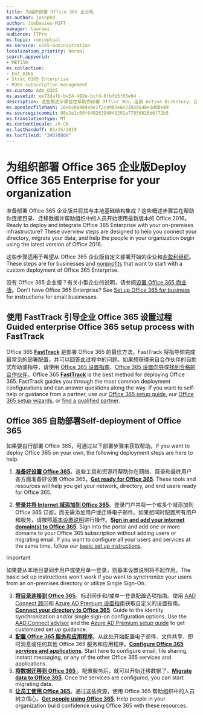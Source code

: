 ```yaml
---
title: 为组织部署 Office 365 企业版
ms.author: josephd
author: JoeDavies-MSFT
manager: laurawi
audience: ITPro
ms.topic: conceptual
ms.service: o365-administration
localization_priority: Normal
search.appverid:
- MET150
ms.collection:
- Ent_O365
- Strat_O365_Enterprise
- M365-subscription-management
ms.custom: Adm_O365
ms.assetid: ee73dafb-be54-492e-bcfd-0fbfb5f65e94
description: 这些概述步骤旨在帮助你部署 Office 365、连接 Active Directory、迁移数据以及帮助组织中的人员开始使用最新版本的 Office 2016。
ms.openlocfilehash: 16e6c60404a9e1f2c49b2e8e23920540e1dd8e49
ms.sourcegitcommit: 08e1e1c09f64926394043291a77856620d6f72b5
ms.translationtype: MT
ms.contentlocale: zh-CN
ms.lasthandoff: 05/15/2019
ms.locfileid: "34070808"
---
```

# <a name="deploy-office-365-enterprise-for-your-organization"></a><span data-ttu-id="41beb-103">为组织部署 Office 365 企业版</span><span class="sxs-lookup"><span data-stu-id="41beb-103">Deploy Office 365 Enterprise for your organization</span></span>
<span data-ttu-id="41beb-p101">准备部署 Office 365 企业版并将其与本地基础结构集成？这些概述步骤旨在帮助你连接目录、迁移数据并帮助组织中的人员开始使用最新版本的 Office 2016。</span><span class="sxs-lookup"><span data-stu-id="41beb-p101">Ready to deploy and integrate Office 365 Enterprise with your on-premises infrastructure? These overview steps are designed to help you connect your directory, migrate your data, and help the people in your organization begin using the latest version of Office 2016.</span></span>
  
<span data-ttu-id="41beb-106">这些步骤适用于希望从 Office 365 企业版自定义部署开始的企业和[非盈利组织](https://go.microsoft.com/fwlink/?LinkId=627221)。</span><span class="sxs-lookup"><span data-stu-id="41beb-106">These steps are for businesses and [nonprofits](https://go.microsoft.com/fwlink/?LinkId=627221) that want to start with a custom deployment of Office 365 Enterprise.</span></span> 
  
<span data-ttu-id="41beb-p102">没有 Office 365 企业版？有关小型企业的说明，请参阅[设置 Office 365 商业版](https://support.office.com/article/6a3a29a0-e616-4713-99d1-15eda62d04fa)。</span><span class="sxs-lookup"><span data-stu-id="41beb-p102">Don't have Office 365 Enterprise? See [Set up Office 365 for business](https://support.office.com/article/6a3a29a0-e616-4713-99d1-15eda62d04fa) for instructions for small businesses.</span></span> 
  
## <a name="guided-enterprise-office-365-setup-process-with-fasttrack"></a><span data-ttu-id="41beb-109">使用 FastTrack 引导企业 Office 365 设置过程</span><span class="sxs-lookup"><span data-stu-id="41beb-109">Guided enterprise Office 365 setup process with FastTrack</span></span>
<span data-ttu-id="41beb-p103">Office 365 **[FastTrack](https://docs.microsoft.com/fasttrack)** 是部署 Office 365 的最佳方法。FastTrack 将指导你完成最常见的部署配置，并可以回答此过程中的问题。如果想获得来自合作伙伴的自助式帮助或指导，请使用 [Office 365 设置指南](https://support.office.com/article/Set-up-Office-365-for-business-6a3a29a0-e616-4713-99d1-15eda62d04fa)、[Office 365 设置向导](https://aka.ms/o365fasttrack)或[找到合格的合作伙伴](https://partnercenter.microsoft.com/en-us/pcv/search)。</span><span class="sxs-lookup"><span data-stu-id="41beb-p103">Office 365 **[FastTrack](https://docs.microsoft.com/fasttrack)** is the best method for deploying Office 365. FastTrack guides you through the most common deployment configurations and can answer questions along the way. If you want to self-help or guidance from a partner, use our [Office 365 setup guide](https://support.office.com/article/Set-up-Office-365-for-business-6a3a29a0-e616-4713-99d1-15eda62d04fa), our [Office 365 setup wizards](https://aka.ms/o365fasttrack), or [find a qualified partner](https://partnercenter.microsoft.com/en-us/pcv/search).</span></span>

## <a name="self-deployment-of-office-365"></a><span data-ttu-id="41beb-113">Office 365 自助部署</span><span class="sxs-lookup"><span data-stu-id="41beb-113">Self-deployment of Office 365</span></span>
<span data-ttu-id="41beb-114">如果要自行部署 Office 365，可通过以下部署步骤来获取帮助。</span><span class="sxs-lookup"><span data-stu-id="41beb-114">If you want to deploy Office 365 on your own, the following deployment steps are here to help.</span></span>

1. <span data-ttu-id="41beb-p104">**[准备好设置 Office 365](get-your-organization-ready-for-office-365.md)**。这些工具和资源将帮助你在网络、目录和最终用户各方面准备好设置 Office 365。</span><span class="sxs-lookup"><span data-stu-id="41beb-p104">**[Get ready for Office 365](get-your-organization-ready-for-office-365.md)**. These tools and resources will help you get your network, directory, and end users ready for Office 365.</span></span>

2. <span data-ttu-id="41beb-p105">**[登录并将 Internet 域添加到 Office 365](https://portal.office.com/Domains/AddDomainWizard.aspx?Scenario=AdvancedSetup)**。登录门户并将一个或多个域添加到 Office 365 订阅，而无需添加用户或迁移电子邮件。如果想同时配置所有用户和服务，请按照[基本设置说明](https://support.office.com/article/Set-up-Office-365-for-business-6a3a29a0-e616-4713-99d1-15eda62d04fa)进行操作。</span><span class="sxs-lookup"><span data-stu-id="41beb-p105">**[Sign in and add your internet domain(s) to Office 365](https://portal.office.com/Domains/AddDomainWizard.aspx?Scenario=AdvancedSetup)**. Sign into the portal and add one or more domains to your Office 365 subscription without adding users or migrating email. If you want to configure all your users and services at the same time, follow our [basic set up instructions](https://support.office.com/article/Set-up-Office-365-for-business-6a3a29a0-e616-4713-99d1-15eda62d04fa).</span></span>

>[!IMPORTANT] 
><span data-ttu-id="41beb-120">如果要从本地目录同步用户或使用单一登录，则基本设置说明将不起作用。</span><span class="sxs-lookup"><span data-stu-id="41beb-120">The basic set up instructions won't work if you want to synchronize your users from an on-premises directory or utilize Single Sign-On.</span></span>

3. <span data-ttu-id="41beb-p106">**[将目录连接到 Office 365](https://support.office.com/article/Understanding-Office-365-Identity-and-Azure-Active-Directory-06a189e7-5ec6-4af2-94bf-a22ea225a7a9)**。标识同步和/或单一登录配置选项指南。使用 [AAD Connect 顾问](https://aka.ms/aadconnectpwsync)和 [Azure AD Premium 设置指南](https://aka.ms/aadpguidance)获取自定义的设置指南。</span><span class="sxs-lookup"><span data-stu-id="41beb-p106">**[Connect your directory to Office 365](https://support.office.com/article/Understanding-Office-365-Identity-and-Azure-Active-Directory-06a189e7-5ec6-4af2-94bf-a22ea225a7a9)**. Guide to the identity synchronization and/or single sign-on configuration options. Use the [AAD Connect advisor](https://aka.ms/aadconnectpwsync) and the [Azure AD Premium setup guide](https://aka.ms/aadpguidance) to get customized set up guidance.</span></span>
4. <span data-ttu-id="41beb-p107">**[配置 Office 365 服务和应用程序](configure-services-and-applications.md)**。从此处开始配置电子邮件、文件共享、即时消息或任何其他 Office 365 服务和应用程序。</span><span class="sxs-lookup"><span data-stu-id="41beb-p107">**[Configure Office 365 services and applications](configure-services-and-applications.md)**. Start here to configure email, file sharing, instant messaging, or any of the other Office 365 services and applications.</span></span>
5. <span data-ttu-id="41beb-p108">**[将数据迁移到 Office 365 ](migrate-data-to-office-365.md)**。配置服务后，就可以开始迁移数据了。</span><span class="sxs-lookup"><span data-stu-id="41beb-p108">**[Migrate data to Office 365](migrate-data-to-office-365.md)**. Once the services are configured, you can start migrating data.</span></span>
6. <span data-ttu-id="41beb-p109">**[让员工使用 Office 365](https://support.office.com/article/Get-started-with-Office-365-for-business-d6466f0d-5d13-464a-adcb-00906ae87029)**。通过这些资源，使用 Office 365 帮助组织中的人员树立信心。</span><span class="sxs-lookup"><span data-stu-id="41beb-p109">**[Get people using Office 365](https://support.office.com/article/Get-started-with-Office-365-for-business-d6466f0d-5d13-464a-adcb-00906ae87029)**. Help people in your organization build confidence using Office 365 with these resources.</span></span>